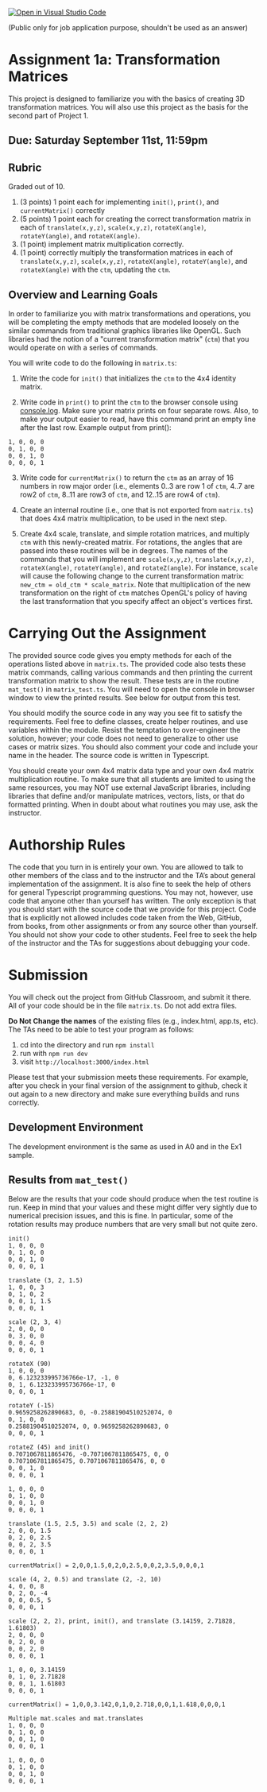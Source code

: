 [![Open in Visual Studio Code](https://classroom.github.com/assets/open-in-vscode-f059dc9a6f8d3a56e377f745f24479a46679e63a5d9fe6f495e02850cd0d8118.svg)](https://classroom.github.com/online_ide?assignment_repo_id=5537625&assignment_repo_type=AssignmentRepo)

(Public only for job application purpose, shouldn't be used as an answer)

# Assignment 1a:  Transformation Matrices

This project is designed to familiarize you with the basics of creating 3D transformation matrices. You will also use this project as the basis for the second part of Project 1.

## Due: Saturday September 11st, 11:59pm

## Rubric

Graded out of 10.

1. (3 points) 1 point each for implementing `init()`, `print()`, and `currentMatrix()` correctly
2. (5 points) 1 point each for creating the correct transformation matrix in each of `translate(x,y,z)`, `scale(x,y,z)`, `rotateX(angle)`, `rotateY(angle)`, and `rotateX(angle)`.
3. (1 point) implement matrix multiplication correctly.
4. (1 point) correctly multiply the transformation matrices in each of `translate(x,y,z)`, `scale(x,y,z)`, `rotateX(angle)`, `rotateY(angle)`, and `rotateX(angle)` with the `ctm`, updating the `ctm`.

## Overview and Learning Goals

In order to familiarize you with matrix transformations and operations, you will be completing the empty methods that are modeled loosely on the similar commands from traditional graphics libraries like OpenGL. Such libraries had the notion of a "current transformation matrix" (`ctm`) that you would operate on with a series of commands.

You will write code to do the following in `matrix.ts`:

1. Write the code for `init()` that initializes the `ctm` to the 4x4 identity matrix.

2. Write code in `print()` to print the `ctm` to the browser console using [console.log](https://developer.mozilla.org/en-US/docs/Web/API/Console/log).  Make sure your matrix prints on four separate rows.  Also, to make your output easier to read, have this command print an empty line after the last row.  Example output from print():
```
1, 0, 0, 0
0, 1, 0, 0
0, 0, 1, 0
0, 0, 0, 1

```

3. Write code for `currentMatrix()` to return the `ctm` as an array of 16 numbers in row major order (i.e., elements 0..3 are row 1 of `ctm`, 4..7 are row2 of `ctm`, 8..11 are row3 of `ctm`, and 12..15 are row4 of `ctm`).

3. Create an internal routine (i.e., one that is not exported from `matrix.ts`) that does 4x4 matrix multiplication, to be used in the next step.

4. Create 4x4 scale, translate, and simple rotation matrices, and multiply `ctm` with this newly-created matrix.  For rotations, the angles that are passed into these routines will be in degrees. The names of the commands that you will implement are `scale(x,y,z)`, `translate(x,y,z)`, `rotateX(angle)`, `rotateY(angle)`, and `rotateZ(angle)`. For instance, `scale` will cause the following change to the current transformation matrix: `new_ctm = old_ctm * scale_matrix`.  Note that multiplication of the new transformation on the right of `ctm` matches OpenGL's policy of having the last transformation that you specify affect an object's vertices first.

# Carrying Out the Assignment

The provided source code gives you empty methods for each of the operations listed above in `matrix.ts`. The provided code also tests these matrix commands, calling various commands and then printing the current transformation matrix to show the result. These tests are in the routine `mat_test()` in `matrix_test.ts`.  You will need to open the console in browser window to view the printed results.  See below for output from this test.

You should modify the source code in any way you see fit to satisfy the requirements.  Feel free to define classes, create helper routines, and use variables within the module. Resist the temptation to over-engineer the solution, however; your code does not need to generalize to other use cases or matrix sizes. You should also comment your code and include your name in the header. The source code is written in Typescript. 

You should create your own 4x4 matrix data type and your own 4x4 matrix multiplication routine.  To make sure that all students are limited to using the same resources, you may NOT use external JavaScript libraries, including libraries that define and/or manipulate matrices, vectors, lists, or that do formatted printing. When in doubt about what routines you may use, ask the instructor.

# Authorship Rules

The code that you turn in is entirely your own. You are allowed to talk to other members of the class and to the instructor and the TA’s about general implementation of the assignment. It is also fine to seek the help of others for general Typescript programming questions. You may not, however, use code that anyone other than yourself has written. The only exception is that you should start with the source code that we provide for this project. Code that is explicitly not allowed includes code taken from the Web, GitHub, from books, from other assignments or from any source other than yourself. You should not show your code to other students. Feel free to seek the help of the instructor and the TAs for suggestions about debugging your code.

# Submission

You will check out the project from GitHub Classroom, and submit it there.  All of your code should be in the file `matrix.ts`. Do not add extra files.

**Do Not Change the names** of the existing files (e.g., index.html, app.ts, etc).  The TAs need to be able to test your program as follows:

1. cd into the directory and run ```npm install```
2. run with ```npm run dev```
3. visit ```http://localhost:3000/index.html```

Please test that your submission meets these requirements.  For example, after you check in your final version of the assignment to github, check it out again to a new directory and make sure everything builds and runs correctly.
 
## Development Environment

The development environment is the same as used in A0 and in the Ex1 sample.

## Results from `mat_test()`

Below are the results that your code should produce when the test routine is run.  Keep in mind that your values and these might differ very sightly due to numerical precision issues, and this is fine.  In particular, some of the rotation results may produce numbers that are very small but not quite zero.

```
init()
1, 0, 0, 0
0, 1, 0, 0
0, 0, 1, 0
0, 0, 0, 1

translate (3, 2, 1.5)
1, 0, 0, 3
0, 1, 0, 2
0, 0, 1, 1.5
0, 0, 0, 1

scale (2, 3, 4)
2, 0, 0, 0
0, 3, 0, 0
0, 0, 4, 0
0, 0, 0, 1

rotateX (90)
1, 0, 0, 0
0, 6.123233995736766e-17, -1, 0
0, 1, 6.123233995736766e-17, 0
0, 0, 0, 1

rotateY (-15)
0.9659258262890683, 0, -0.25881904510252074, 0
0, 1, 0, 0
0.25881904510252074, 0, 0.9659258262890683, 0
0, 0, 0, 1

rotateZ (45) and init()
0.7071067811865476, -0.7071067811865475, 0, 0
0.7071067811865475, 0.7071067811865476, 0, 0
0, 0, 1, 0
0, 0, 0, 1

1, 0, 0, 0
0, 1, 0, 0
0, 0, 1, 0
0, 0, 0, 1

translate (1.5, 2.5, 3.5) and scale (2, 2, 2)
2, 0, 0, 1.5
0, 2, 0, 2.5
0, 0, 2, 3.5
0, 0, 0, 1

currentMatrix() = 2,0,0,1.5,0,2,0,2.5,0,0,2,3.5,0,0,0,1

scale (4, 2, 0.5) and translate (2, -2, 10)
4, 0, 0, 8
0, 2, 0, -4
0, 0, 0.5, 5
0, 0, 0, 1

scale (2, 2, 2), print, init(), and translate (3.14159, 2.71828, 1.61803)
2, 0, 0, 0
0, 2, 0, 0
0, 0, 2, 0
0, 0, 0, 1

1, 0, 0, 3.14159
0, 1, 0, 2.71828
0, 0, 1, 1.61803
0, 0, 0, 1

currentMatrix() = 1,0,0,3.142,0,1,0,2.718,0,0,1,1.618,0,0,0,1

Multiple mat.scales and mat.translates
1, 0, 0, 0
0, 1, 0, 0
0, 0, 1, 0
0, 0, 0, 1

1, 0, 0, 0
0, 1, 0, 0
0, 0, 1, 0
0, 0, 0, 1
```
